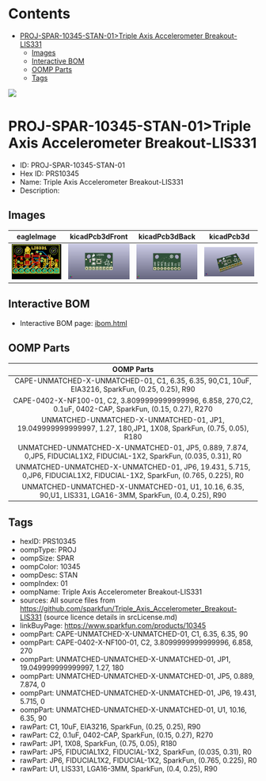 



Contents
========

* [PROJ-SPAR-10345-STAN-01>Triple Axis Accelerometer Breakout-LIS331](#proj-spar-10345-stan-01triple-axis-accelerometer-breakout-lis331)
	* [Images](#images)
	* [Interactive BOM](#interactive-bom)
	* [OOMP Parts](#oomp-parts)
	* [Tags](#tags)
  
![][im]
# PROJ-SPAR-10345-STAN-01>Triple Axis Accelerometer Breakout-LIS331

- ID: PROJ-SPAR-10345-STAN-01
- Hex ID: PRS10345
- Name: Triple Axis Accelerometer Breakout-LIS331
- Description: 

## Images
  
  

|eagleImage|kicadPcb3dFront|kicadPcb3dBack|kicadPcb3d|
| :---: | :---: | :---: | :---: |
|[![eagleImage](eagleImage_140.png)](eagleImage_600.png)|[![kicadPcb3dFront](kicadPcb3dFront_140.png)](kicadPcb3dFront_600.png)|[![kicadPcb3dBack](kicadPcb3dBack_140.png)](kicadPcb3dBack_600.png)|[![kicadPcb3d](kicadPcb3d_140.png)](kicadPcb3d_600.png)|

## Interactive BOM

- Interactive BOM page: [ibom.html](kicad/bom/ibom.html)

## OOMP Parts
  

|OOMP Parts|
| :---: |
|CAPE-UNMATCHED-X-UNMATCHED-01, C1, 6.35, 6.35, 90,C1, 10uF, EIA3216, SparkFun, (0.25, 0.25), R90|
|CAPE-0402-X-NF100-01, C2, 3.8099999999999996, 6.858, 270,C2, 0.1uF, 0402-CAP, SparkFun, (0.15, 0.27), R270|
|UNMATCHED-UNMATCHED-X-UNMATCHED-01, JP1, 19.049999999999997, 1.27, 180,JP1, 1X08, SparkFun, (0.75, 0.05), R180|
|UNMATCHED-UNMATCHED-X-UNMATCHED-01, JP5, 0.889, 7.874, 0,JP5, FIDUCIAL1X2, FIDUCIAL-1X2, SparkFun, (0.035, 0.31), R0|
|UNMATCHED-UNMATCHED-X-UNMATCHED-01, JP6, 19.431, 5.715, 0,JP6, FIDUCIAL1X2, FIDUCIAL-1X2, SparkFun, (0.765, 0.225), R0|
|UNMATCHED-UNMATCHED-X-UNMATCHED-01, U1, 10.16, 6.35, 90,U1, LIS331, LGA16-3MM, SparkFun, (0.4, 0.25), R90|

## Tags

- hexID: PRS10345
- oompType: PROJ
- oompSize: SPAR
- oompColor: 10345
- oompDesc: STAN
- oompIndex: 01
- oompName: Triple Axis Accelerometer Breakout-LIS331
- sources: All source files from https://github.com/sparkfun/Triple_Axis_Accelerometer_Breakout-LIS331 (source licence details in srcLicense.md)
- linkBuyPage: https://www.sparkfun.com/products/10345
- oompPart: CAPE-UNMATCHED-X-UNMATCHED-01, C1, 6.35, 6.35, 90
- oompPart: CAPE-0402-X-NF100-01, C2, 3.8099999999999996, 6.858, 270
- oompPart: UNMATCHED-UNMATCHED-X-UNMATCHED-01, JP1, 19.049999999999997, 1.27, 180
- oompPart: UNMATCHED-UNMATCHED-X-UNMATCHED-01, JP5, 0.889, 7.874, 0
- oompPart: UNMATCHED-UNMATCHED-X-UNMATCHED-01, JP6, 19.431, 5.715, 0
- oompPart: UNMATCHED-UNMATCHED-X-UNMATCHED-01, U1, 10.16, 6.35, 90
- rawPart: C1, 10uF, EIA3216, SparkFun, (0.25, 0.25), R90
- rawPart: C2, 0.1uF, 0402-CAP, SparkFun, (0.15, 0.27), R270
- rawPart: JP1, 1X08, SparkFun, (0.75, 0.05), R180
- rawPart: JP5, FIDUCIAL1X2, FIDUCIAL-1X2, SparkFun, (0.035, 0.31), R0
- rawPart: JP6, FIDUCIAL1X2, FIDUCIAL-1X2, SparkFun, (0.765, 0.225), R0
- rawPart: U1, LIS331, LGA16-3MM, SparkFun, (0.4, 0.25), R90



[im]: kicadPcb3d_450.png
